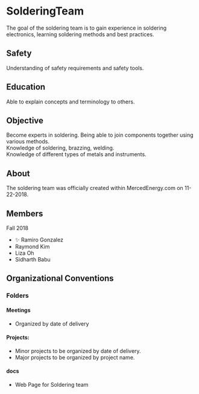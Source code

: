 # SolderingTeam
The goal of the soldering team is to gain experience in soldering electronics, learning soldering methods and best practices. 
## Safety 
Understanding of safety requirements and safety tools. 
## Education
Able to explain concepts and terminology to others. 
## Objective 
Become experts in soldering. Being able to join components together using various methods. <br> 
Knowledge of soldering, brazzing, welding. <br> 
Knowledge of different types of metals and instruments. 
## About
The soldering team was officially created within MercedEnergy.com on 11-22-2018. 
## Members 
Fall 2018 
- :sparkles: Ramiro Gonzalez 
- Raymond Kim 
- Liza Oh 
- Sidharth Babu
## Organizational Conventions 
### Folders 
#### Meetings 
- Organized by date of delivery
#### Projects: 
- Minor projects to be organized by date of delivery. 
- Major projects to be organized by project name. 
#### docs
- Web Page for Soldering team 
